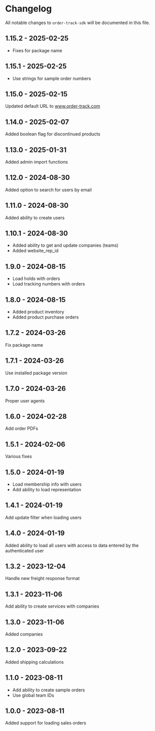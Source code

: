# Changelog

All notable changes to `order-track-sdk` will be documented in this file.

## 1.15.2 - 2025-02-25

- Fixes for package name

## 1.15.1 - 2025-02-25

- Use strings for sample order numbers

## 1.15.0 - 2025-02-15

Updated default URL to www.order-track.com

## 1.14.0 - 2025-02-07

Added boolean flag for discontinued products

## 1.13.0 - 2025-01-31

Added admin import functions

## 1.12.0 - 2024-08-30

Added option to search for users by email

## 1.11.0 - 2024-08-30

Added ability to create users

## 1.10.1 - 2024-08-30

- Added ability to get and update companies (teams)
- Added website_rep_id

## 1.9.0 - 2024-08-15

- Load holds with orders
- Load tracking numbers with orders

## 1.8.0 - 2024-08-15

- Added product inventory
- Added product purchase orders

## 1.7.2 - 2024-03-26

Fix package name

## 1.7.1 - 2024-03-26

Use installed package version

## 1.7.0 - 2024-03-26

Proper user agents

## 1.6.0 - 2024-02-28

Add order PDFs

## 1.5.1 - 2024-02-06

Various fixes

## 1.5.0 - 2024-01-19

- Load membership info with users
- Add ability to load representation

## 1.4.1 - 2024-01-19

Add update filter when loading users

## 1.4.0 - 2024-01-19

Added ability to load all users with access to data entered by the authenticated user

## 1.3.2 - 2023-12-04

Handle new freight response format

## 1.3.1 - 2023-11-06

Add ability to create services with companies

## 1.3.0 - 2023-11-06

Added companies

## 1.2.0 - 2023-09-22

Added shipping calculations

## 1.1.0 - 2023-08-11

- Add ability to create sample orders
- Use global team IDs

## 1.0.0 - 2023-08-11

Added support for loading sales orders
